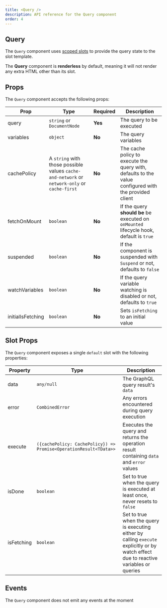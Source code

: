```yaml
---
title: <Query />
description: API reference for the Query component
order: 4
---
```


## Query

The `Query` component uses [scoped slots](https://v3.vuejs.org/guide/component-slots.html#scoped-slots) to provide the query state to the slot template.

<doc-tip>

The **Query** component is **renderless** by default, meaning it will not render any extra HTML other than its slot.

</doc-tip>

## Props

The `Query` component accepts the following props:

| Prop              | Type                                                                                         | Required | Description                                                                                           |
| ----------------- | -------------------------------------------------------------------------------------------- | -------- | ----------------------------------------------------------------------------------------------------- |
| query             | `string` or `DocumentNode`                                                                   | **Yes**  | The query to be executed                                                                              |
| variables         | `object`                                                                                     | **No**   | The query variables                                                                                   |
| cachePolicy       | A `string` with those possible values `cache-and-network` or `network-only` or `cache-first` | **No**   | The cache policy to execute the query with, defaults to the value configured with the provided client |
| fetchOnMount      | `boolean`                                                                                    | **No**   | If the query **should be** be executed on `onMounted` lifecycle hook, default is `true`               |
| suspended         | `boolean`                                                                                    | **No**   | If the component is suspended with `Suspend` or not, defaults to `false`                              |
| watchVariables    | `boolean`                                                                                    | **No**   | If the query variable watching is disabled or not, defaults to `true`                                 |
| initialIsFetching | `boolean`                                                                                    | **No**   | Sets `isFetching` to an initial value                                                                 |

## Slot Props

The `Query` component exposes a single `default` slot with the following properties:

| Property   | Type                                                              | Description                                                                                                                            |
| ---------- | ----------------------------------------------------------------- | -------------------------------------------------------------------------------------------------------------------------------------- |
| data       | `any/null`                                                        | The GraphQL query result's `data`                                                                                                      |
| error      | `CombinedError`                                                   | Any errors encountered during query execution                                                                                          |
| execute    | `({cachePolicy: CachePolicy}) => Promise<OperationResult<TData>>` | Executes the query and returns the operation result containing `data` and `error` values                                               |
| isDone     | `boolean`                                                         | Set to true when the query is executed at least once, never resets to `false`                                                          |
| isFetching | `boolean`                                                         | Set to true when the query is executing either by calling `execute` explicitly or by watch effect due to reactive variables or queries |

## Events

The `Query` component does not emit any events at the moment
